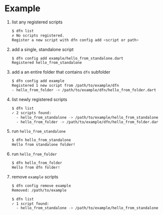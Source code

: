 # Example

1. list any registered scripts

    ```sh
    $ dfn list
    ✗ No scripts registered.
    Register a new script with dfn config add <script or path>
    ```

2. add a single, standalone script

    ```sh
    $ dfn config add example/hello_from_standalone.dart
    Registered hello_from_standalone
    ```

3. add a an entire folder that contains `dfn` subfolder

    ```sh
    $ dfn config add example
    Registered 1 new script from /path/to/example/dfn
    - hello_from_folder -> /path/to/example/dfn/hello_from_folder.dart
    ```

4. list newly registered scripts

    ```sh
    $ dfn list
    ✓ 2 scripts found:
      - hello_from_standalone -> /path/to/example/hello_from_standalone.dart
      - hello_from_folder -> /path/to/example/dfn/hello_from_folder.dart
    ```

5. run `hello_from_standalone`

    ```sh
    $ dfn hello_from_standalone
    Hello from standalone folder!
    ```

6. run `hello_from_folder`

    ```sh
    $ dfn hello_from_folder
    Hello from dfn folder!
    ```

6. remove `example` scripts

    ```sh
    $ dfn config remove example
    Removed: /path/to/example

    $ dfn list
    ✓ 1 script found:
      - hello_from_standalone -> /path/to/example/hello_from_standalone.dart
    ```
